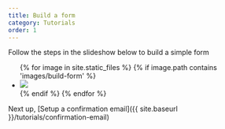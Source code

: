 ```yaml
---
title: Build a form
category: Tutorials
order: 1
---
```


Follow the steps in the slideshow below to build a simple form

<div class="flexslider">
	<ul class="slides">	  				
		{% for image in site.static_files %}	
			{% if image.path contains 'images/build-form' %}
			<li>
				<img src="{{ site.baseurl }}{{ image.path }}" />	
			</li>
			{% endif %}
		{% endfor %}		
	</ul>
</div>

Next up, [Setup a confirmation email]({{ site.baseurl }}/tutorials/confirmation-email)
